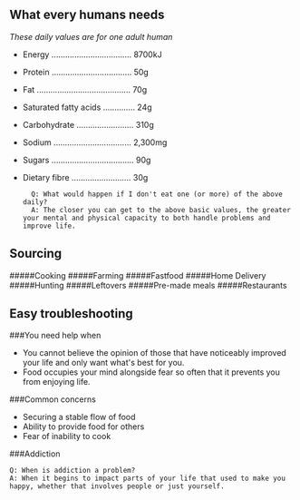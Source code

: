 ## What every humans needs
*These daily values are for one adult human*
* Energy ................................... 8700kJ
* Protein ................................... 50g
* Fat ......................................... 70g
* Saturated fatty acids .............. 24g
* Carbohydrate ......................... 310g
* Sodium .................................. 2,300mg
* Sugars .................................... 90g
* Dietary fibre .......................... 30g




        Q: What would happen if I don't eat one (or more) of the above daily?
        A: The closer you can get to the above basic values, the greater your mental and physical capacity to both handle problems and improve life.
        
## Sourcing
#####Cooking
#####Farming
#####Fastfood
#####Home Delivery
#####Hunting
#####Leftovers
#####Pre-made meals
#####Restaurants

## Easy troubleshooting
###You need help when
* You cannot believe the opinion of those that have noticeably improved your life and only want what's best for you.
* Food occupies your mind alongside fear so often that it prevents you from enjoying life.

###Common concerns

* Securing a stable flow of food
* Ability to provide food for others
* Fear of inability to cook

###Addiction

    Q: When is addiction a problem?
    A: When it begins to impact parts of your life that used to make you happy, whether that involves people or just yourself.
